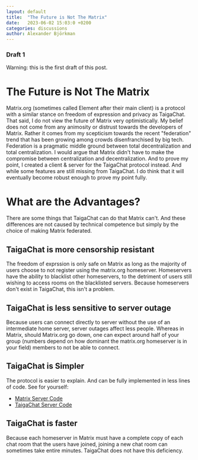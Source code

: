 ```yaml
---
layout: default
title:  "The Future is Not The Matrix"
date:   2023-06-02 15:03:0 +0200
categories: discussions
author: Alexander Björkman
---
```

### Draft 1
Warning: this is the first draft of this post.

# The Future is Not The Matrix
Matrix.org (sometimes called Element after their main client)
is a protocol with a similar stance on freedom of expression and privacy
as TaigaChat.
That said, I do not view the future of Matrix very optimistically.
My belief does not come from any animosity or distrust towards the developers
of Matrix. Rather it comes from my scepticism towards the recent
"federation" trend that has been growing among crowds disenfranchised by
big tech. Federation is a pragmatic middle ground between total
decentralization and total centralization. I would argue that
Matrix didn't have to make the compromise between centralization
and decentralization. And to prove my point, I created a client & server
for the TaigaChat protocol instead. And while some features are still missing
from TaigaChat. I do think that it will eventually become robust enough to
prove my point fully.

# What are the Advantages?
There are some things that TaigaChat can do that Matrix can't.
And these differences are not caused by technical competence but simply
by the choice of making Matrix federated.

## TaigaChat is more censorship resistant
The freedom of exprssion is only safe on Matrix as long as the majority of
users choose to not register using the matrix.org homeserver. Homeservers
have the ability to blacklist other homeservers, to the detriment of users
still wishing to access rooms on the blacklisted servers. Because
homeservers don't exist in TaigaChat, this isn't a problem.

## TaigaChat is less sensitive to server outage
Because users can connect directly to server without the use of
an intermediate home server, server outages affect less people.
Whereas in Matrix, should Matrix.org go down, one can expect around half of your group (numbers depend on
how dominant the matrix.org homeserver is in your field)
members to not be able to connect.

## TaigaChat is Simpler
The protocol is easier to explain. And can be fully implemented in less
lines of code. See for yourself:
- [Matrix Server Code](https://github.com/matrix-org/synapse)
- [TaigaChat Server Code](https://github.com/taigachat/taigachat/tree/master/server)

## TaigaChat is faster
Because each homeserver in Matrix must have a complete copy of each chat room
that the users have joined, joining a new chat room can sometimes take entire minutes.
TaigaChat does not have this deficiency.





